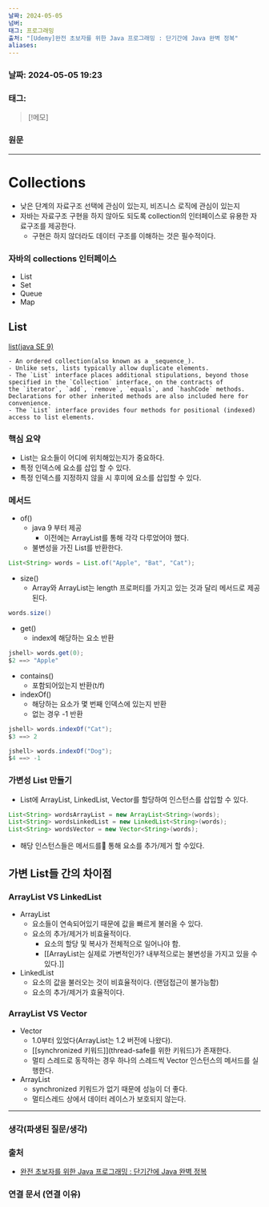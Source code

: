 ```yaml
---
날짜: 2024-05-05
넘버: 
태그: 프로그래밍
출처: "[Udemy]완전 초보자를 위한 Java 프로그래밍 : 단기간에 Java 완벽 정복"
aliases:
---
```

### 날짜:  2024-05-05 19:23

### 태그: 

>[!메모]
>

### 원문
---
# Collections
- 낮은 단계의 자료구조 선택에 관심이 있는지, 비즈니스 로직에 관심이 있는지
- 자바는 자료구조 구현을 하지 않아도 되도록 collection의 인터페이스로 유용한 자료구조를 제공한다.
	- 구현은 하지 않더라도 데이터 구조를 이해하는 것은 필수적이다.
### 자바의 collections 인터페이스
- List
- Set
- Queue
- Map
## List
[list(java  SE 9)](https://docs.oracle.com/javase%2F9%2Fdocs%2Fapi%2F%2F/index.html?overview-summary.html)
```
- An ordered collection(also known as a _sequence_).
- Unlike sets, lists typically allow duplicate elements.
- The `List` interface places additional stipulations, beyond those specified in the `Collection` interface, on the contracts of the `iterator`, `add`, `remove`, `equals`, and `hashCode` methods. Declarations for other inherited methods are also included here for convenience.
- The `List` interface provides four methods for positional (indexed) access to list elements.
```
### 핵심 요약
- List는 요소들이 어디에 위치해있는지가 중요하다.
- 특정 인덱스에 요소를 삽입 할 수 있다.
- 특정 인덱스를 지정하지 않을 시 후미에 요소를 삽입할 수 있다.
### 메서드
- of()
	- java 9 부터 제공
		- 이전에는 ArrayList를 통해 각각 다루었어야 했다.
	- 불변성을 가진 List를 반환한다.
```java
List<String> words = List.of("Apple", "Bat", "Cat");
```
- size()
	- Array와 ArrayList는 length 프로퍼티를 가지고 있는 것과 달리 메서드로 제공된다.
```java
words.size()
```
- get()
	- index에 해당하는 요소 반환
```java
jshell> words.get(0);
$2 ==> "Apple"
```
- contains()
	- 포함되어있는지 반환(t/f)
- indexOf()
	- 해당하는 요소가 몇 번째 인덱스에 있는지 반환
	- 없는 경우 -1 반환
```java
jshell> words.indexOf("Cat");
$3 ==> 2

jshell> words.indexOf("Dog");
$4 ==> -1
```
### 가변성 List 만들기
- List에 ArrayList, LinkedList, Vector를 할당하여 인스턴스를 삽입할 수 있다.
```java
List<String> wordsArrayList = new ArrayList<String>(words);
List<String> wordsLinkedList = new LinkedList<String>(words);
List<String> wordsVector = new Vector<String>(words);
```
- 해당 인스턴스들은 메서드를 통해 요소를 추가/제거 할 수있다.
## 가변 List들 간의 차이점
### ArrayList VS LinkedList
- ArrayList
	- 요소들이 연속되어있기 때문에 값을 빠르게 불러올 수 있다.
	- 요소의 추가/제거가 비효율적이다.
		- 요소의 할당 및 복사가 전체적으로 일어나야 함.
		- [[ArrayList는 실제로 가변적인가? 내부적으로는 불변성을 가지고 있을 수 있다.]]
- LinkedList
	- 요소의 값을 불러오는 것이 비효율적이다. (랜덤접근이 불가능함)
	- 요소의 추가/제거가 효율적이다.
### ArrayList VS Vector
- Vector
	- 1.0부터 있었다(ArrayList는 1.2 버전에 나왔다).
	- [[synchronized 키워드]](thread-safe를 위한 키워드)가 존재한다.
	- 멀티 스레드로 동작하는 경우 하나의 스레드씩 Vector 인스턴스의 메서드를 실행한다.
- ArrayList
	- synchronized 키워드가 없기 때문에 성능이 더 좋다.
	- 멀티스레드 상에서 데이터 레이스가 보호되지 않는다.

---
### 생각(파생된 질문/생각)

### 출처
- [완전 초보자를 위한 Java 프로그래밍 : 단기간에 Java 완벽 정복](https://www.udemy.com/course/best-java-programming/?couponCode=ST6MT42324)

### 연결 문서 (연결 이유)

